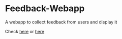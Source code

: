 # Feedback-Webapp
A webapp to collect feedback from users and display it

Check [here](https://dccproject2021.herokuapp.com/) or [here](http://www.samarthr.me/)
